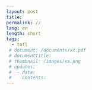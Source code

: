 ```yaml
---
layout: post
title:
permalink: //
lang: en
length: short
tags:
  - tafl
 # document: /documents/xx.pdf
 # documenttitle: 
 # thumbnail: /images/xx.png
 # updates: 
 #  - date:
 #    contents:
---
```


